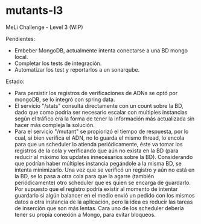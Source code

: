 # mutants-l3
MeLi Challenge - Level 3 (WIP)

Pendientes:
- Embeber MongoDB, actualmente intenta conectarse a una BD mongo local.
- Completar los tests de integración.
- Automatizar los test y reportarlos a un sonarqube.

Estado:
- Para persistir los registros de verificaciones de ADNs se optó por mongoDB, se lo integró con spring data.
- El servicio "/stats" consulta directamente con un count sobre la BD, dado que como podría ser necesario escalar con multiples instancias según el tráfico era la forma de tener la información más actualizada sin hacer más compleja la solución.
- Para el servicio "/mutant" se propiorizó el tiempo de respuesta, por lo cual, si bien verifica el ADN, no lo guarda el mismo thread, lo encola para que un scheduler lo atienda periódicamente, éste va tomar los registros de la cola y verificando que aún no exista en la BD (para reducir al máximo los updates innecesarios sobre la BD).
  Considerando que podrían haber múltiples instancia pegándole a la misma BD, se intenta minimizarlo.
  Una vez que se verificó un registro y aún no está en la BD, se lo pasa a otra cola para que la agarre (también periódicamente) otro scheduler que es quien se encarga de guardarlo.
  Por supuesto que el registro podría existir al momento de intentar guardarlo si algún balancer en el medio envió un pedido con los mismos datos a otra instancia de la aplicación, pero la idea es reducir las tareas de inserción que son más lentas.
  Cara uno de los scheduler debería tener su propia conexión a Mongo, para evitar bloqueos.

